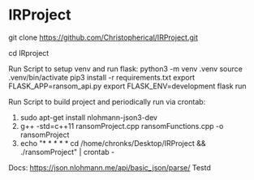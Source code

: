 # IRProject

git clone https://github.com/Christopherical/IRProject.git

cd IRproject

Run Script to setup venv and run flask:
python3 -m venv .venv
source .venv/bin/activate
pip3 install -r requirements.txt
export FLASK_APP=ransom_api.py
export FLASK_ENV=development
flask run

Run Script to build project and periodically run via crontab: 
1. sudo apt-get install nlohmann-json3-dev
2. g++ -std=c++11 ransomProject.cpp ransomFunctions.cpp -o ransomProject
3. echo "* * * * * cd /home/chronks/Desktop/IRProject && ./ransomProject" | crontab -

Docs:
https://json.nlohmann.me/api/basic_json/parse/
Testd
